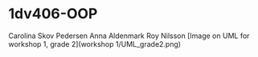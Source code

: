 # 1dv406-OOP


Carolina Skov Pedersen
Anna Aldenmark
Roy Nilsson
[Image on UML for workshop 1, grade 2](workshop 1/UML_grade2.png)
